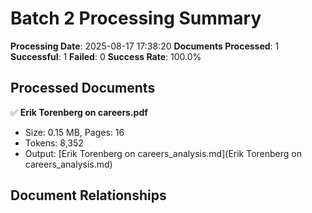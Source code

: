 # Batch 2 Processing Summary

**Processing Date**: 2025-08-17 17:38:20
**Documents Processed**: 1
**Successful**: 1
**Failed**: 0
**Success Rate**: 100.0%

## Processed Documents

✅ **Erik Torenberg on careers.pdf**
   - Size: 0.15 MB, Pages: 16
   - Tokens: 8,352
   - Output: [Erik Torenberg on careers_analysis.md](Erik Torenberg on careers_analysis.md)

## Document Relationships

